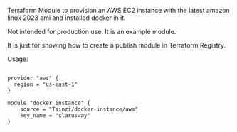 Terraform Module to provision an AWS EC2 instance with the latest amazon linux 2023 ami and installed docker in it.

Not intended for production use. It is an example module.

It is just for showing how to create a publish module in Terraform Registry.

Usage:

```hcl

provider "aws" {
  region = "us-east-1"
}

module "docker_instance" {
    source = "Tsinzi/docker-instance/aws"
    key_name = "clarusway"
}
```